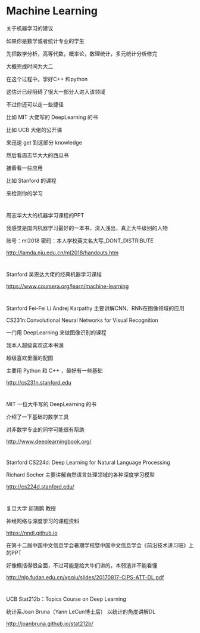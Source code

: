 # Machine Learning

关于机器学习的建议

如果你是数学或者统计专业的学生

先把数学分析，高等代数，概率论，数理统计，多元统计分析修完

大概完成时间为大二

在这个过程中，学好C++ 和python

这估计已经阻碍了很大一部分人进入该领域

不过你还可以走一些捷径

比如 MIT 大佬写的 DeepLearning 的书

比如 UCB 大佬的公开课

来迅速 get 到这部分 knowledge

然后看周志华大大的西瓜书

接着看一些应用

比如 Stanford 的课程

来检测你的学习
#
#
#
周志华大大的机器学习课程的PPT

我感觉是国内机器学习最好的一本书，深入浅出，真正大牛级别的人物

账号：ml2018 密码：本人学校英文名大写_DONT_DISTRIBUTE

http://lamda.nju.edu.cn/ml2018/handouts.htm
#
#
#
Stanford 吴恩达大佬的经典机器学习课程

https://www.coursera.org/learn/machine-learning
#
#
#
Stanford Fei-Fei Li Andrej Karpathy 主要讲解CNN、RNN在图像领域的应用

CS231n:Convolutional Neural Networks for Visual Recognition

一门用 DeepLearning 来做图像识别的课程

我本人超级喜欢这本书滴

超级喜欢里面的配图

主要用 Python 和 C++ ，最好有一些基础

http://cs231n.stanford.edu
#
#
#
MIT 一位大牛写的 DeepLearning 的书

介绍了一下基础的数学工具

对非数学专业的同学可能很有帮助

http://www.deeplearningbook.org/
#
#
#
Stanford CS224d: Deep Learning for Natural Language Processing

Richard Socher 主要讲解自然语言处理领域的各种深度学习模型

http://cs224d.stanford.edu/
#
#
#
复旦大学 邱锡鹏 教授

神经网络与深度学习的课程资料

https://nndl.github.io

在第十二届中国中文信息学会暑期学校暨中国中文信息学会《前沿技术讲习班》上的PPT

好像概括得很全面，不过可能是给大牛们讲的，本弱渣并不能看懂

http://nlp.fudan.edu.cn/xpqiu/slides/20170817-CIPS-ATT-DL.pdf
#
#
#
UCB Stat212b：Topics Course on Deep Learning

统计系Joan Bruna（Yann LeCun博士后） 以统计的角度讲解DL

http://joanbruna.github.io/stat212b/
